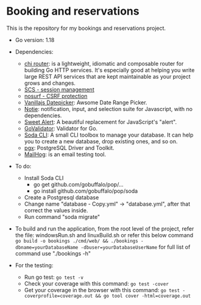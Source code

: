 # Booking and reservations

This is the repository for my bookings and reservations project.

- Go version: 1.18

- Dependencies:
  - [chi router](https://github.com/go-chi/chi): is a lightweight, idiomatic and composable router for building Go HTTP services. It's especially good at helping you write large REST API services that are kept maintainable as your project grows and changes. 
  - [SCS - session management](https://github.com/alexedwards/scs/v2)
  - [nosurf - CSRF protection](https://github.com/justinas/nosurf)
  - [Vanillajs Datepicker](https://mymth.github.io/vanillajs-datepicker/#/): Awsome Date Range Picker.
  - [Notie](https://github.com/jaredreich/notie): notification, input, and selection suite for Javascript, with no dependencies.
  - [Sweet Alert](https://github.com/t4t5/sweetalert): A beautiful replacement for JavaScript's "alert".
  - [GoValidator](https://github.com/asaskevich/govalidator): Validator for Go.
  - [Soda CLI](https://gobuffalo.io/en/docs/db/toolbox/): A small CLI toolbox to manage your database. It can help you to create a new database, drop existing ones, and so on.
  - [pgx](https://github.com/jackc/pgx): PostgreSQL Driver and Toolkit.
  - [MailHog](https://github.com/mailhog/MailHog): is an email testing tool.

- To do:
    - Install Soda CLI
        + go get github.com/gobuffalo/pop/...
        + go install github.com/gobuffalo/pop/soda
    - Create a Postgresql database
    - Change name "database - Copy.yml" -> "database.yml", after that correct the values inside.
    - Run command "soda migrate"

- To build and run the application, from the root level of the project, refer the file: windowsRun.sh and linuxBuild.sh
or refer this below command
```go build -o bookings ./cmd/web/ && ./bookings -dbname=yourDatabaseName -dbuser=yourDatabaseUserName```
for full list of command use "./bookings -h"


- For the testing:
    - Run go test: 
        ```go test -v```
    - Check your coverage with this command:
        ```go test -cover```
    - Get your coverage in the browser with this command:
        ```go test -coverprofile=coverage.out && go tool cover -html=coverage.out```
